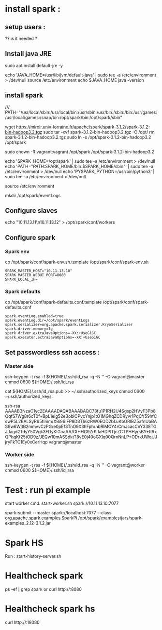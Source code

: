 # install spark : 
## setup users :
?? is it needed ?

## Install java JRE
sudo apt install default-jre -y

echo 'JAVA_HOME=/usr/lib/jvm/default-java' | sudo tee -a /etc/environment > /dev/null
source /etc/environment
echo $JAVA_HOME
java -version

## install spark
/// PATH="/usr/local/sbin:/usr/local/bin:/usr/sbin:/usr/bin:/sbin:/bin:/usr/games:/usr/local/games:/snap/bin:/opt/spark/bin:/opt/spark/sbin"


wget https://miroir.univ-lorraine.fr/apache/spark/spark-3.1.2/spark-3.1.2-bin-hadoop3.2.tgz
sudo tar -xvf spark-3.1.2-bin-hadoop3.2.tgz -C /opt/
rm spark-3.1.2-bin-hadoop3.2.tgz
sudo ln -s /opt/spark-3.1.2-bin-hadoop3.2 /opt/spark


sudo chown -R vagrant:vagrant /opt/spark /opt/spark-3.1.2-bin-hadoop3.2


echo 'SPARK_HOME=/opt/spark' | sudo tee -a /etc/environment > /dev/null
echo 'PATH="$PATH:$SPARK_HOME/bin:$SPARK_HOME/sbin"' | sudo tee -a /etc/environment > /dev/null
echo 'PYSPARK_PYTHON=/usr/bin/python3' | sudo tee -a /etc/environment > /dev/null

source /etc/environment

mkdir /opt/spark/eventLogs


## Configure slaves
echo "10.11.13.11\n10.11.13.12" > /opt/spark/conf/workers

## Configure spark
### Spark env
cp /opt/spark/conf/spark-env.sh.template /opt/spark/conf/spark-env.sh 

```
SPARK_MASTER_HOST="10.11.13.10"
SPARK_MASTER_WEBUI_PORT=8080
SPARK_LOCAL_IP=
```


### Spark defaults
cp /opt/spark/conf/spark-defaults.conf.template /opt/spark/conf/spark-defaults.conf

```
spark.eventLog.enabled=true
spark.eventLog.dir=/opt/spark/eventLogs
spark.serializer=org.apache.spark.serializer.KryoSerializer
spark.driver.memory=1g
spark.driver.extraJavaOptions=-XX:+UseG1GC
spark.executor.extraJavaOptions=-XX:+UseG1GC
```




## Set passwordless ssh access :
### Master side
ssh-keygen -t rsa -f ${HOME}/.ssh/id_rsa -q -N '' -C vagrant@master
chmod 0600 ${HOME}/.ssh/id_rsa


cat ${HOME}/.ssh/id_rsa.pub >> ~/.ssh/authorized_keys
chmod 0600 ~/.ssh/authorized_keys


ssh-rsa AAAAB3NzaC1yc2EAAAADAQABAAABAQC73fu1P1RH2U4Sgsp2HVyF3Pb8QqfS7Wg8r6cT0f+BpL1elg52eBoblOPvxYnjp1tO1MGhqZCDRyvr1PqCY59hfCswP5L2EALSyR65fImm/XBi96IFP8D3T66zRW0EOD2bLuKbGRIBZ5afnUbBAS9w6WjtB2mmvvCzPG/e0pEf3TnO9X3hFph/nbRIMOY4rCmJcacCnY338TGJJagd2TdyY50Vgk3FDyKlGoaAA/GtHHG9Zr9JaHDPlTjcZCTPHHyrsBY+R9xQPhqKf25tOD9z/JEQw10mASSdktT8vE0j40oGXIq00QrnNnLP+ODrkUWqUJjryFkTC1Ey0xCerHqp vagrant@master

### Worker side
ssh-keygen -t rsa -f ${HOME}/.ssh/id_rsa -q -N '' -C vagrant@worker
chmod 0600 ${HOME}/.ssh/id_rsa


# Test : run pi example
start worker cmd: start-worker.sh spark://10.11.13.10:7077

spark-submit --master spark://localhost:7077  --class org.apache.spark.examples.SparkPi  /opt/spark/examples/jars/spark-examples_2.12-3.1.2.jar






# Spark HS
Run : start-history-server.sh


# Healthcheck spark 
ps -ef | grep spark
or
curl http://<master-ip>:8080

# Healthcheck spark hs
curl http://<master-ip>:18080
